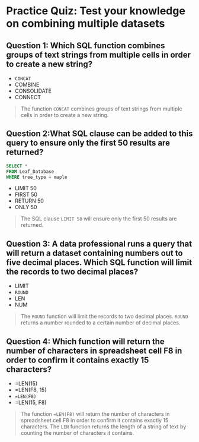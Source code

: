 # Practice Quiz: Test your knowledge on combining multiple datasets

## Question 1: Which SQL function combines groups of text strings from multiple cells in order to create a new string?

- `CONCAT`
- COMBINE
- CONSOLIDATE
- CONNECT

> The function `CONCAT` combines groups of text strings from multiple cells in order to create a new string.

## Question 2:What SQL clause can be added to this query to ensure only the first 50 results are returned?

```sql
SELECT *
FROM Leaf_Database
WHERE tree_type = maple
```

- LIMIT 50
- FIRST 50
- RETURN 50
- ONLY 50

> The SQL clause `LIMIT 50` will ensure only the first 50 results are returned.

## Question 3: A data professional runs a query that will return a dataset containing numbers out to five decimal places. Which SQL function will limit the records to two decimal places?

- LIMIT
- `ROUND`
- LEN
- NUM

> The `ROUND` function will limit the records to two decimal places. `ROUND` returns a number rounded to a certain number of decimal places.

## Question 4: Which function will return the number of characters in spreadsheet cell F8 in order to confirm it contains exactly 15 characters?

- =LEN(15)
- =LEN(F8, 15)
- `=LEN(F8)`
- =LEN(15, F8)

> The function `=LEN(F8)` will return the number of characters in spreadsheet cell F8 in order to confirm it contains exactly 15 characters. The `LEN` function returns the length of a string of text by counting the number of characters it contains.
